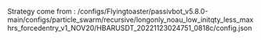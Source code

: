 Strategy come from : /configs/Flyingtoaster/passivbot_v5.8.0-main/configs/particle_swarm/recursive/longonly_noau_low_initqty_less_maxhrs_forcedentry_v1_NOV20/HBARUSDT_20221123024751_0818c/config.json